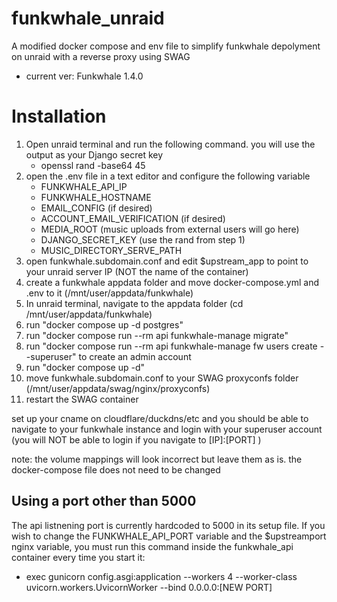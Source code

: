 # funkwhale_unraid
A modified docker compose and env file to simplify funkwhale depolyment on unraid with a reverse proxy using SWAG  
 - current ver: Funkwhale 1.4.0

# Installation

1. Open unraid terminal and run the following command. you will use the output as your Django secret key
   - openssl rand -base64 45
3. open the .env file in a text editor and configure the following variable
   - FUNKWHALE_API_IP
   - FUNKWHALE_HOSTNAME
   - EMAIL_CONFIG (if desired)
   - ACCOUNT_EMAIL_VERIFICATION (if desired)
   - MEDIA_ROOT (music uploads from external users will go here)
   - DJANGO_SECRET_KEY (use the rand from step 1)
   - MUSIC_DIRECTORY_SERVE_PATH
4. open funkwhale.subdomain.conf and edit $upstream_app to point to your unraid server IP (NOT the name of the container)
5. create a funkwhale appdata folder and move docker-compose.yml and .env to it (/mnt/user/appdata/funkwhale)
6. In unraid terminal, navigate to the appdata folder (cd /mnt/user/appdata/funkwhale)
7. run "docker compose up -d postgres"
8. run "docker compose run --rm api funkwhale-manage migrate"
9. run "docker compose run --rm api funkwhale-manage fw users create --superuser" to create an admin account
10. run "docker compose up -d"
11. move funkwhale.subdomain.conf to your SWAG proxyconfs folder (/mnt/user/appdata/swag/nginx/proxyconfs)
12. restart the SWAG container

set up your cname on cloudflare/duckdns/etc and you should be able to navigate to your funkwhale instance and login with your superuser account (you will NOT be able to login if you navigate to [IP]:[PORT] )

note: the volume mappings will look incorrect but leave them as is. the docker-compose file does not need to be changed

## Using a port other than 5000
The api listnening port is currently hardcoded to 5000 in its setup file. If you wish to change the FUNKWHALE_API_PORT variable and the $upstreamport nginx variable, you must run this command inside the funkwhale_api container every time you start it:

- exec gunicorn config.asgi:application --workers 4 --worker-class uvicorn.workers.UvicornWorker --bind 0.0.0.0:[NEW PORT]
